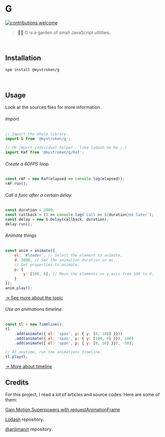 # G

[![contributions welcome](https://img.shields.io/badge/contributions-welcome-brightgreen.svg?style=flat)](https://github.com/mystroken/g/issues)

> :hibiscus::leaves: G is a garden of small JavaScript utilities.

<br>

## Installation

```bash
npm install @mystroken/g
```

<br>

## Usage

Look at the sources files for more information.

###### Import

```javascript
// Import the whole library.
import G from '@mystroken/g';

// OR import individual helper - like lodash he he ;-)
import Raf from '@mystroken/g/Raf'; 
```

###### Create a 60FPS loop.

```javascript
const rAF = new Raf(elapsed => console.log(elapsed));
rAF.run();
```

###### Call a func after a certain delay.

```javascript
const duration = 2000;
const callback = () => console.log(`Call me ${duration}ms later`);
const delay = new G.Delay(callback, duration);
delay.run();
```

###### Animate things

```javascript
const anim = animate({
    el: '#loader', // Select the element to animate.
    d: 2000, // Set the animation duration in ms.
    // Set properties to animate.
    p: {
        y: [100, 0], // Move the elements on y-axis from 100 to 0.
    }
});
anim.play();
```

[→ See more about the topic](https://github.com/mystroken/g/blob/master/ANIMATION.md)

###### Use an animations timeline.

```javascript
const tl = new Timeline();
tl
    .add(animate({ el: 'span', p: { y: [0, 100] }}))
    .add(animate({ el: 'span', p: { y: [100, 0] }}), 100)
    .add(animate({ el: 'span', p: { y: [0, 50] }}), -50);

// At anytime, run the animations timeline.
tl.play();
```

[→ More about timeline](https://github.com/mystroken/g/blob/master/TIMELINE.md)

## Credits

For this project, I read a lot of articles and source codes. Here are some of them:

[Gain Motion Superpowers with requestAnimationFrame](https://medium.com/@bdc/gain-motion-superpowers-with-requestanimationframe-ecc6d5b0d9a4)

[Lodash](https://github.com/lodash/lodash) repository.

[@ariiiman/r](https://github.com/ariiiman/r) repository.
